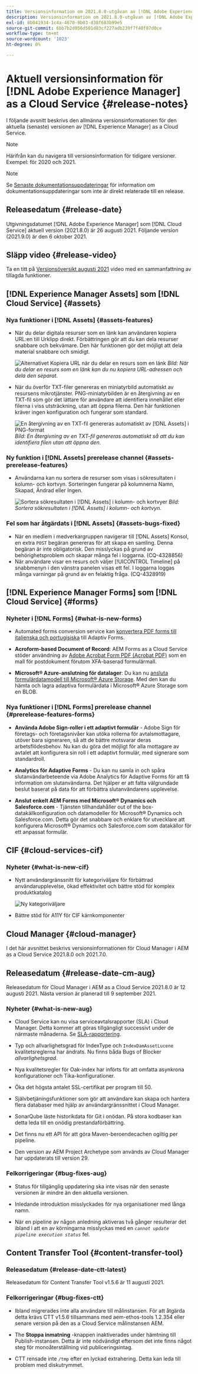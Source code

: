 ```yaml
---
title: Versionsinformation om 2021.8.0-utgåvan av [!DNL Adobe Experience Manager] as a Cloud Service.
description: Versionsinformation om 2021.8.0-utgåvan av [!DNL Adobe Experience Manager] as a Cloud Service.
exl-id: 8b041934-1c4a-4670-9b03-d38f683b99e5
source-git-commit: 6bb7b2d056d501d83cf227adb239f7f40f87d0ce
workflow-type: tm+mt
source-wordcount: '1023'
ht-degree: 0%

---
```


# Aktuell versionsinformation för [!DNL Adobe Experience Manager] as a Cloud Service {#release-notes}

I följande avsnitt beskrivs den allmänna versionsinformationen för den aktuella (senaste) versionen av [!DNL Experience Manager] as a Cloud Service.

>[!NOTE]
>
>Härifrån kan du navigera till versionsinformation för tidigare versioner. Exempel: för 2020 och 2021.

>[!NOTE]
>
>Se [Senaste dokumentationsuppdateringar](https://experienceleague.adobe.com/docs/experience-manager-release-information/aem-release-updates/doc-updates/documentation-updates.html) för information om dokumentationsuppdateringar som inte är direkt relaterade till en release.

## Releasedatum {#release-date}

Utgivningsdatumet [!DNL Adobe Experience Manager] som [!DNL Cloud Service] aktuell version (2021.8.0) är 26 augusti 2021.
Följande version (2021.9.0) är den 6 oktober 2021.

## Släpp video {#release-video}

Ta en titt på [Versionsöversikt augusti 2021](https://video.tv.adobe.com/v/336277) video med en sammanfattning av tillagda funktioner.

## [!DNL Experience Manager Assets] som [!DNL Cloud Service] {#assets}

### Nya funktioner i [!DNL Assets] {#assets-features}

* När du delar digitala resurser som en länk kan användaren kopiera URL:en till Urklipp direkt. Förbättringen gör att du kan dela resurser snabbare och bekvämare. Den här funktionen gör det möjligt att dela material snabbare och smidigt.

  ![Alternativet Kopiera URL när du delar en resurs som en länk](/help/assets/assets/link-share-copy-URL-option.png)
  *Bild: När du delar en resurs som en länk kan du nu kopiera URL-adressen och dela den separat.*

* När du överför TXT-filer genereras en miniatyrbild automatiskt av resursens mikrotjänster. PNG-miniatyrbilden är en återgivning av en TXT-fil som gör det lättare för användare att identifiera innehållet eller filerna i viss utsträckning, utan att öppna filerna. Den här funktionen kräver ingen konfiguration och fungerar som standard.

  ![En återgivning av en TXT-fil genereras automatiskt av [!DNL Assets] i PNG-format](/help/assets/assets/thumbnail-rendition-txt-file.png)
  *Bild: En återgivning av en TXT-fil genereras automatiskt så att du kan identifiera filen utan att öppna den.*

### Ny funktion i [!DNL Assets] prerelease channel {#assets-prerelease-features}

* Användarna kan nu sortera de resurser som visas i sökresultaten i kolumn- och kortvyn. Sorteringen fungerar på kolumnerna Namn, Skapad, Ändrad eller Ingen.

  ![Sortera sökresultaten i [!DNL Assets] i kolumn- och kortvyer](/help/assets/assets/sort-searched-assets.png)
  *Bild: Sortera sökresultaten i [!DNL Assets] i kolumn- och kortvyn.*

### Fel som har åtgärdats i [!DNL Assets] {#assets-bugs-fixed}

* När en medlem i medverkargruppen navigerar till [!DNL Assets] Konsol, en extra `POST` begäran genereras för att skapa en samling. Denna begäran är inte obligatorisk. Den misslyckas på grund av behörighetsproblem och skapar många fel i loggarna. (CQ-4328856)
* När användare visar en resurs och väljer [!UICONTROL Timeline] på snabbmenyn i den vänstra panelen visas ett fel. I loggarna loggas många varningar på grund av en felaktig fråga. (CQ-4328919)

## [!DNL Experience Manager Forms] som [!DNL Cloud Service] {#forms}

### Nyheter i [!DNL Forms] {#what-is-new-forms}

* Automated forms conversion service kan [konvertera PDF forms till italienska och portugisiska](https://experienceleague.adobe.com/docs/aem-forms-automated-conversion-service/using/extending-the-default-meta-model.html?#language-specific-meta-model) till Adaptiv Forms.

* **Acroform-based Document of Record**: AEM Forms as a Cloud Service stöder användning av [Adobe Acrobat Form PDF (Acrobat PDF)](https://experienceleague.adobe.com/docs/experience-manager-cloud-service/content/forms/adaptive-forms-authoring/authoring-adaptive-forms-foundation-components/generate-document-of-record-for-non-xfa-based-adaptive-forms.html) som en mall för postdokument förutom XFA-baserad formulärmall.

* **Microsoft® Azure-anslutning för datalager**: Du kan nu [ansluta formulärdatamodell till Microsoft® Azure Storage](https://experienceleague.adobe.com/docs/experience-manager-cloud-service/content/forms/integrate/use-form-data-model/configure-azure-storage.html). Med den kan du hämta och lagra adaptiva formulärdata i Microsoft® Azure Storage som en BLOB.

### Nya funktioner i [!DNL Forms] prerelease channel {#prerelease-features-forms}

* **Använda Adobe Sign-roller i ett adaptivt formulär** - Adobe Sign för företags- och företagsnivåer kan utöka rollerna för avtalsmottagare, utöver bara signeraren, så att de bättre motsvarar deras arbetsflödesbehov. Nu kan du göra det möjligt för alla mottagare av avtalet att konfigurera sin roll i ett adaptivt formulär, med signerare som standardroll.

* **Analytics för Adaptive Forms** - Du kan nu samla in och spåra slutanvändarbeteende via Adobe Analytics för Adaptive Forms för att få information om slutanvändarna. Det hjälper er att fatta välgrundade beslut baserat på data för att förbättra slutanvändarens upplevelse.

* **Anslut enkelt AEM Forms med Microsoft® Dynamics och Salesforce.com** - Tjänsten tillhandahåller out of the box-datakällkonfiguration och datamodeller för Microsoft® Dynamics och Salesforce.com. Detta gör det snabbare och enklare för utvecklare att konfigurera Microsoft® Dynamics och Salesforce.com som datakällor för ett anpassat formulär.

## CIF {#cloud-services-cif}

### Nyheter {#what-is-new-cif}

* Nytt användargränssnitt för kategoriväljare för förbättrad användarupplevelse, ökad effektivitet och bättre stöd för komplex produktkatalog

  ![Ny kategoriväljare](/help/assets/CIF/category-picker.png)

* Bättre stöd för A11Y för CIF kärnkomponenter

## Cloud Manager {#cloud-manager}

I det här avsnittet beskrivs versionsinformationen för Cloud Manager i AEM as a Cloud Service 2021.8.0 och 2021.7.0.

## Releasedatum {#release-date-cm-aug}

Releasedatum för Cloud Manager i AEM as a Cloud Service 2021.8.0 är 12 augusti 2021.
Nästa version är planerad till 9 september 2021.

### Nyheter {#what-is-new-aug}

* Cloud Service kan nu visa serviceavtalsrapporter (SLA) i Cloud Manager. Detta kommer att göras tillgängligt successivt under de närmaste månaderna.
Se [SLA-rapportering](https://experienceleague.adobe.com/docs/experience-manager-cloud-service/content/implementing/using-cloud-manager/sla-reporting.html).

* Typ och allvarlighetsgrad för IndexType och `IndexDamAssetLucene` kvalitetsreglerna har ändrats. Nu finns båda Bugs of Blocker *allvarlighetsgrad*.

* Nya kvalitetsregler för Oak-index har införts för att omfatta asynkrona konfigurationer och Tika-konfigurationer.

* Öka det högsta antalet SSL-certifikat per program till 50.

* Självbetjäningsfunktioner som gör att användare kan skapa och hantera flera databaser med hjälp av användargränssnittet i Cloud Manager.

* SonarQube läste historikdata för Git i onödan. På stora kodbaser kan detta leda till en onödig prestandaförbättring.

* Det finns nu ett API för att göra Maven-beroendecachen ogiltig per pipeline.

* Den version av AEM Project Archetype som används av Cloud Manager har uppdaterats till version 29.

### Felkorrigeringar {#bug-fixes-aug}

* Status för tillgänglig uppdatering ska inte visas när den senaste versionen är mindre än den aktuella versionen.

* Inledande introduktion misslyckades för nya organisationer med långa namn.

* När en pipeline av någon anledning aktiveras två gånger resulterar det ibland i att en av körningarna misslyckas med en *`cannot update pipeline execution status`* fel.

## Content Transfer Tool {#content-transfer-tool}

### Releasedatum {#release-date-ctt-latest}

Releasedatum för Content Transfer Tool v1.5.6 är 11 augusti 2021.

### Felkorrigeringar {#bug-fixes-ctt}

* Ibland migrerades inte alla användare till målinstansen. För att åtgärda detta krävs CTT v1.5.6 tillsammans med aem-ethos-tools 1.2.354 eller senare version på den as a Cloud Service målinstansen AEM.

* The **Stoppa inmatning** -knappen inaktiverades under hämtning till Publish-instansen. Detta är inte nödvändigt eftersom det inte finns något steg för monoåterställning vid publiceringsintag.

* CTT rensade inte `/tmp` efter en lyckad extrahering. Detta kan leda till problem med diskutrymmet.
